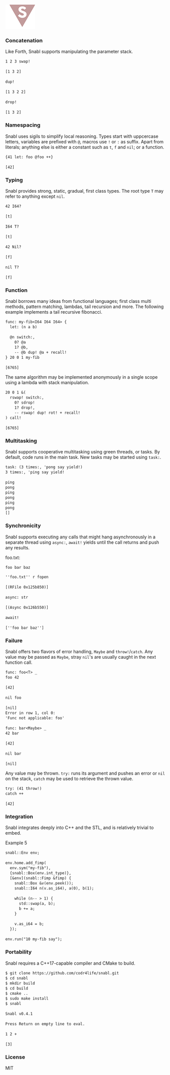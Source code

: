 ![Logo](logo.png?raw=true)

### Concatenation
Like Forth, Snabl supports manipulating the parameter stack.

```
1 2 3 swap! 

[1 3 2]

dup!

[1 3 2 2]

drop!

[1 3 2]
```

### Namespacing
Snabl uses sigils to simplify local reasoning. Types start with uppcercase letters, variables are prefixed with `@`, macros use `!` or `:` as suffix. Apart from literals; anything else is either a constant such as `t`, `f` and `nil`; or a function.

```
{41 let: foo @foo ++}

[42]
```

### Typing
Snabl provides strong, static, gradual, first class types. The root type ```T``` may refer to anything except ```nil```.

```
42 I64?

[t]

I64 T?

[t]

42 Nil?

[f]

nil T?

[f]
```

### Function
Snabl borrows many ideas from functional languages;  first class multi methods, pattern matching, lambdas, tail recursion and more. The following example implements a tail recursive fibonacci.

```
func: my-fib<I64 I64 I64> {
  let: (n a b)

  @n switch:,
    0? @a
    1? @b,
    -- @b dup! @a + recall!
} 20 0 1 my-fib

[6765]
```

The same algorithm may be implemented anonymously in a single scope using a lambda with stack manipulation.

```
20 0 1 &(
  rswap! switch:,
    0? sdrop!
    1? drop!,
    -- rswap! dup! rot! + recall!
) call!

[6765]
```

### Multitasking
Snabl supports cooperative multitasking using green threads, or tasks. By default, code runs in the main task. New tasks may be started using ```task:```.

```
task: (3 times:, 'pong say yield!)
3 times:, 'ping say yield!

ping
pong
ping
pong
ping
pong
[]
```

### Synchronicity
Snabl supports executing any calls that might hang asynchronously in a separate thread using `async:`, `await!` yields until the call returns and push any results.

foo.txt:
```
foo bar baz
```

```
''foo.txt'' r fopen

[(RFile 0x125b850)]

async: str

[(Async 0x126b550)]

await!

[''foo bar baz'']
```

### Failure
Snabl offers two flavors of error handling, ```Maybe``` and ```throw!```/```catch```. Any value may be passed as ```Maybe```, stray ```nil```'s are usually caught in the next function call.

```
func: foo<T> _
foo 42

[42]

nil foo

[nil]
Error in row 1, col 0:
'Func not applicable: foo'

func: bar<Maybe> _
42 bar

[42]

nil bar

[nil]
```

Any value may be thrown. ```try:``` runs its argument and pushes an error or ```nil``` on the stack, ```catch``` may be used to retrieve the thrown value.

```
try: (41 throw!)
catch ++

[42]
```

### Integration
Snabl integrates deeply into C++ and the STL, and is relatively trivial to embed.

Example 5
```
snabl::Env env;

env.home.add_fimp(
  env.sym("my-fib"),
  {snabl::Box(env.int_type)},
  [&env](snabl::Fimp &fimp) {
    snabl::Box &v(env.peek());
    snabl::I64 n(v.as_i64), a(0), b(1);

    while (n-- > 1) {
      std::swap(a, b);
      b += a;
    }

    v.as_i64 = b;
  });

env.run("10 my-fib say");
```

### Portability
Snabl requires a C++17-capable compiler and CMake to build.

```
$ git clone https://github.com/codr4life/snabl.git
$ cd snabl
$ mkdir build
$ cd build
$ cmake ..
$ sudo make install
$ snabl

Snabl v0.4.1

Press Return on empty line to eval.

1 2 +
 
[3]
```

### License
MIT
